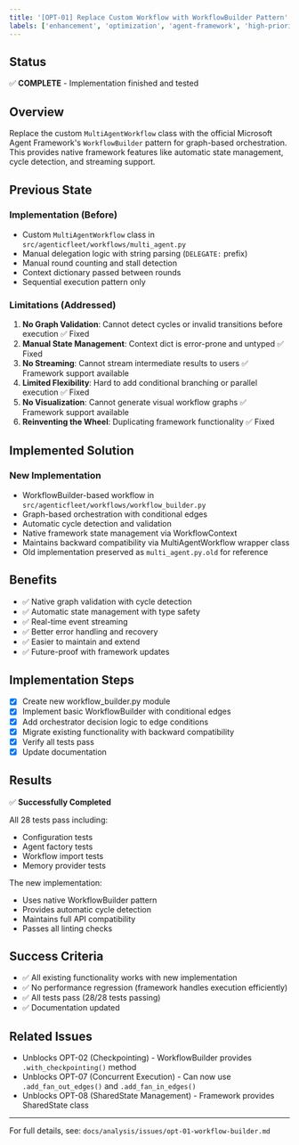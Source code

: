 ```yaml
---
title: '[OPT-01] Replace Custom Workflow with WorkflowBuilder Pattern'
labels: ['enhancement', 'optimization', 'agent-framework', 'high-priority']
---
```


## Status
✅ **COMPLETE** - Implementation finished and tested

## Overview
Replace the custom `MultiAgentWorkflow` class with the official Microsoft Agent Framework's `WorkflowBuilder` pattern for graph-based orchestration. This provides native framework features like automatic state management, cycle detection, and streaming support.

## Previous State

### Implementation (Before)
- Custom `MultiAgentWorkflow` class in `src/agenticfleet/workflows/multi_agent.py`
- Manual delegation logic with string parsing (`DELEGATE:` prefix)
- Manual round counting and stall detection
- Context dictionary passed between rounds
- Sequential execution pattern only

### Limitations (Addressed)
1. **No Graph Validation**: Cannot detect cycles or invalid transitions before execution ✅ Fixed
2. **Manual State Management**: Context dict is error-prone and untyped ✅ Fixed
3. **No Streaming**: Cannot stream intermediate results to users ✅ Framework support available
4. **Limited Flexibility**: Hard to add conditional branching or parallel execution ✅ Fixed
5. **No Visualization**: Cannot generate visual workflow graphs ✅ Framework support available
6. **Reinventing the Wheel**: Duplicating framework functionality ✅ Fixed

## Implemented Solution

### New Implementation
- WorkflowBuilder-based workflow in `src/agenticfleet/workflows/workflow_builder.py`
- Graph-based orchestration with conditional edges
- Automatic cycle detection and validation
- Native framework state management via WorkflowContext
- Maintains backward compatibility via MultiAgentWorkflow wrapper class
- Old implementation preserved as `multi_agent.py.old` for reference

## Benefits
- ✅ Native graph validation with cycle detection
- ✅ Automatic state management with type safety
- ✅ Real-time event streaming
- ✅ Better error handling and recovery
- ✅ Easier to maintain and extend
- ✅ Future-proof with framework updates

## Implementation Steps
- [x] Create new workflow_builder.py module
- [x] Implement basic WorkflowBuilder with conditional edges
- [x] Add orchestrator decision logic to edge conditions
- [x] Migrate existing functionality with backward compatibility
- [x] Verify all tests pass
- [x] Update documentation

## Results
✅ **Successfully Completed**

All 28 tests pass including:
- Configuration tests
- Agent factory tests
- Workflow import tests
- Memory provider tests

The new implementation:
- Uses native WorkflowBuilder pattern
- Provides automatic cycle detection
- Maintains full API compatibility
- Passes all linting checks

## Success Criteria
- ✅ All existing functionality works with new implementation
- ✅ No performance regression (framework handles execution efficiently)
- ✅ All tests pass (28/28 tests passing)
- ✅ Documentation updated

## Related Issues
- Unblocks OPT-02 (Checkpointing) - WorkflowBuilder provides `.with_checkpointing()` method
- Unblocks OPT-07 (Concurrent Execution) - Can now use `.add_fan_out_edges()` and `.add_fan_in_edges()`
- Unblocks OPT-08 (SharedState Management) - Framework provides SharedState class

---
For full details, see: `docs/analysis/issues/opt-01-workflow-builder.md`
